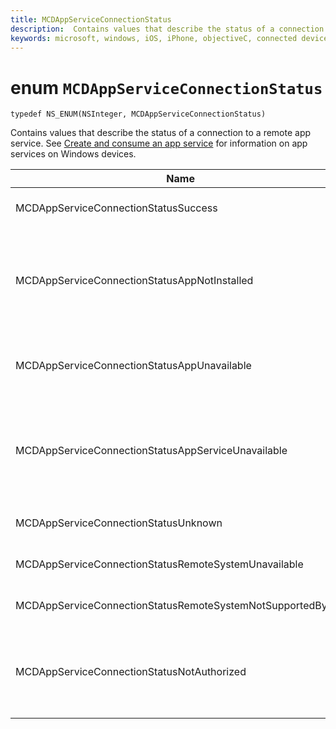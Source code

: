 ```yaml
---
title: MCDAppServiceConnectionStatus
description:  Contains values that describe the status of a connection to a remote app service.  
keywords: microsoft, windows, iOS, iPhone, objectiveC, connected devices, Project Rome
---
```


# enum `MCDAppServiceConnectionStatus`

```
typedef NS_ENUM(NSInteger, MCDAppServiceConnectionStatus)
```

Contains values that describe the status of a connection to a remote app service. See [Create and consume an app service](/windows/uwp/launch-resume/how-to-create-and-consume-an-app-service) for information on app services on Windows devices.

|Name   |Value   |Description   |
|--------|-------|-------------|
|MCDAppServiceConnectionStatusSuccess | 0| The connection to the app service was opened successfully.|
|MCDAppServiceConnectionStatusAppNotInstalled | 1| The package for the app service to which a connection was attempted is not installed on the device. Check that the package is installed before trying to open a connection to the app service.|
|MCDAppServiceConnectionStatusAppUnavailable | 2| The package for the app service to which a connection was attempted is temporarily unavailable. Try to connect again later.|
|MCDAppServiceConnectionStatusAppServiceUnavailable | 3| The app with the specified package ID is installed and available, but the app does not declare support for the specified app service. Check that the name of the app service and the version of the app are correct.|
|MCDAppServiceConnectionStatusUnknown | 4| The connection could not be established for an unknown reason.|
|MCDAppServiceConnectionStatusRemoteSystemUnavailable | 5| The target remote device or application is no longer available for connection.|
|MCDAppServiceConnectionStatusRemoteSystemNotSupportedByApp | 6|The client app is not configured to support remote connectivity.|
|MCDAppServiceConnectionStatusNotAuthorized | 7| The client device is not authorized to support remote connectivity. This may occur because the MCDAppServiceConnection was passed an invalid token.|